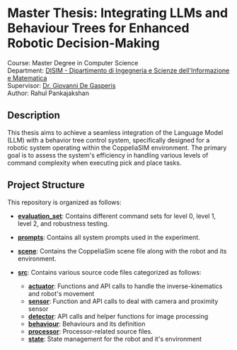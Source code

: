 # Master Thesis: Integrating LLMs and Behaviour Trees for Enhanced Robotic Decision-Making
Course: Master Degree in Computer Science <br>
Department: [DISIM - Dipartimento di Ingegneria e Scienze dell'Informazione e Matematica](https://www.disim.univaq.it/) <br>
Supervisor: [Dr. Giovanni De Gasperis](https://www.disim.univaq.it/GiovanniDeGasperis) <br>
Author: Rahul Pankajakshan <br>


## Description
This thesis aims to achieve a seamless integration of the Language Model (LLM) with a behavior tree control system, specifically designed for a robotic system operating within the CoppeliaSIM environment. The primary goal is to assess the system's efficiency in handling various levels of command complexity when executing pick and place tasks.

## Project Structure

This repository is organized as follows:

- [**evaluation_set**](evaluation_set/): Contains different command sets for level 0, level 1, level 2, and robustness testing.

- [**prompts**](prompts/): Contains all system prompts used in the experiment.

- [**scene**](scene/): Contains the CoppeliaSim scene file along with the robot and its environment.

- [**src**](src/): Contains various source code files categorized as follows:
  - [**actuator**](src/actuator.py): Functions and API calls to handle the inverse-kinematics and robot's movement
  - [**sensor**](src/sensors.py): Function and API calls to deal with camera and proximity sensor
  - [**detector**](src/detector.py): API calls and helper functions for image processing
  - [**behaviour**](src/behaviour.py): Behaviours and its definition
  - [**processor**](src/processor.py): Processor-related source files.
  - [**state**](src/state.py): State management for the robot and it's environment
